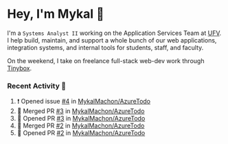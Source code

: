 # Hey, I'm Mykal 👋

I'm a `Systems Analyst II` working on the Application Services Team at [UFV](https://ufv.ca). 
I help build, maintain, and support a whole bunch of our web applications, integration systems, and internal tools for students, staff, and faculty.

On the weekend, I take on freelance full-stack web-dev work through [Tinybox](https://tinybox.dev).

### Recent Activity 🚀

<!--START_SECTION:activity-->
1. ❗ Opened issue [#4](https://github.com/MykalMachon/AzureTodo/issues/4) in [MykalMachon/AzureTodo](https://github.com/MykalMachon/AzureTodo)
2. 🎉 Merged PR [#3](https://github.com/MykalMachon/AzureTodo/pull/3) in [MykalMachon/AzureTodo](https://github.com/MykalMachon/AzureTodo)
3. 💪 Opened PR [#3](https://github.com/MykalMachon/AzureTodo/pull/3) in [MykalMachon/AzureTodo](https://github.com/MykalMachon/AzureTodo)
4. 🎉 Merged PR [#2](https://github.com/MykalMachon/AzureTodo/pull/2) in [MykalMachon/AzureTodo](https://github.com/MykalMachon/AzureTodo)
5. 💪 Opened PR [#2](https://github.com/MykalMachon/AzureTodo/pull/2) in [MykalMachon/AzureTodo](https://github.com/MykalMachon/AzureTodo)
<!--END_SECTION:activity-->
